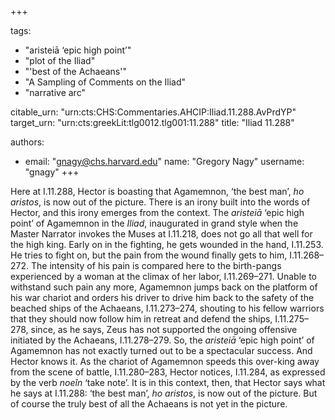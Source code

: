 +++

tags:
- "aristeiā ‘epic high point’"
- "plot of the Iliad"
- "&#39;best of the Achaeans&#39;"
- "A Sampling of Comments on the Iliad"
- "narrative arc"

citable_urn: "urn:cts:CHS:Commentaries.AHCIP:Iliad.11.288.AvPrdYP"
target_urn: "urn:cts:greekLit:tlg0012.tlg001:11.288"
title: "Iliad 11.288"

authors:
- email: "gnagy@chs.harvard.edu"
  name: "Gregory Nagy"
  username: "gnagy"
+++

<p>Here at I.11.288, Hector is boasting that Agamemnon, ‘the best man’, <em>ho aristos</em>, is now out of the picture. There is an irony built into the words of Hector, and this irony emerges from the context. The <em>aristeiā</em> ‘epic high point’ of Agamemnon in the <em>Iliad</em>, inaugurated in grand style when the Master Narrator invokes the Muses at I.11.218, does not go all that well for the high king. Early on in the fighting, he gets wounded in the hand, I.11.253. He tries to fight on, but the pain from the wound finally gets to him, I.11.268–272. The intensity of his pain is compared here to the birth-pangs experienced by a woman at the climax of her labor, I.11.269–271. Unable to withstand such pain any more, Agamemnon jumps back on the platform of his war chariot and orders his driver to drive him back to the safety of the beached ships of the Achaeans, I.11.273–274, shouting to his fellow warriors that they should now follow him in retreat and defend the ships, I.11.275–278, since, as he says, Zeus has not supported the ongoing offensive initiated by the Achaeans, I.11.278–279. So, the <em>aristeiā</em> ‘epic high point’ of Agamemnon has not exactly turned out to be a spectacular success. And Hector knows it. As the chariot of Agamemnon speeds this over-king away from the scene of battle, I.11.280–283, Hector notices, I.11.284, as expressed by the verb <em>noeîn</em> ‘take note’. It is in this context, then, that Hector says what he says at I.11.288: ‘the best man’, <em>ho aristos</em>, is now out of the picture. But of course the truly best of all the Achaeans is not yet in the picture.  </p>
